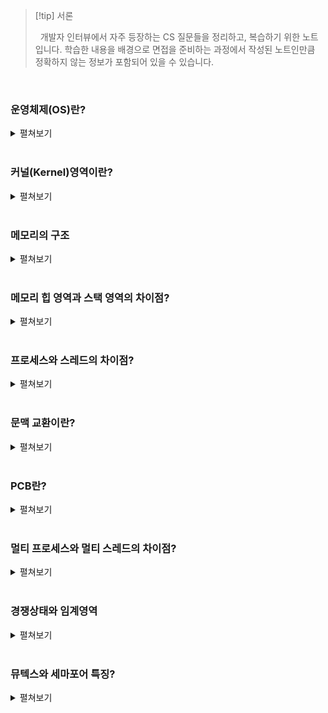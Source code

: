 
>[!tip] 서론
>
>&nbsp;&nbsp;개발자 인터뷰에서 자주 등장하는 CS 질문들을 정리하고, 복습하기 위한 노트입니다. 학습한 내용을 배경으로 면접을 준비하는 과정에서 작성된 노트인만큼 정확하지 않는 정보가 포함되어 있을 수 있습니다.

<br>

### 운영체제(OS)란?

<details>
  <summary>펼쳐보기</summary>
  &nbsp;&nbsp;운영체제는 실행할 프로그램에 필요한 자원을 할당하고, 프로그램이 올바르게 실행되도록 돕는 특별한 프로그램입니다. 운영체제는 컴퓨터 부팅 시에 메모리 내 `커널 영역(kernel space)`라는 별도의 공간에 따로 적재되어 실행됩니다.
</details>

<br>

### 커널(Kernel)영역이란?

<details>
  <summary>펼쳐보기</summary>
  &nbsp;&nbsp;메모리는 크게 커널 영역과 사용자 영역으로 구분됩니다. 그 중에서 커널 영역은 필요한 운영체제의 핵심 부분만을 메인 메모리에 적재하여 운영체제를 사용하기 위한 메모리 영역입니다. 메모리의 커널영역을 차지하는 커널은 운영체제의 핵심 서비스로 자원에 접근하고 조작하는 기능, 프로그램이 안전하게 실행되게 하는 기능 등이 포함되어 있습니다.
</details>

<br>

### 메모리의 구조

<details>
  <summary>펼쳐보기</summary>
  &nbsp;&nbsp;메모리는 크게 커널 영역과 사용자 영역으로 구분되어 있습니다. 그 중 사용자 영역은 다시 코드, 데이터, 힙, 스택 영역으로 나뉩니다.
<br>
  &nbsp;&nbsp;`코드 영역`은 실행할 수 있는 코드인 기계어로 이루어진 명령어가 저장되는 영역입니다. CPU가 실행할 명령어가 담겨 있기 때문에 쓰기가 금지되어 있는 `읽기 전용(read-only)` 공간입니다. 코드 영역은 텍스트 영역(text segment)라고도 부릅니다.
<br>
  &nbsp;&nbsp;`데이터 영역`은 프로그램이 실행되는 동안 유지할 데이터가 할당되는 공간입니다. 대표적으로 `전역 변수(global variable)` 등이 저장됩니다.
<br>
  &nbsp;&nbsp;`힙 영역`은 프로그래머가 직접 할당할 수 있는 저장 공간으로 객체 등이 동적으로 메모리에 할당, 해제됩니다. 메모리 공간의 힙 영역에 어떠한 데이터를 할당 했다면 이를 운영체제에 반환하는 과정도 필요합니다. 만약 메모리 공간이 반환되지 않는다면 메모리의 낭비 현상인 `메모리 누수(memory leak)`가 발생할 수 있습니다. 힙 영역은 스택 영역과 겹치는 것을 방지하기 위해 메모리의 낮은 주소에서 높은 주소로 할당됩니다.
<br>
  &nbsp;&nbsp;`스택 영역`은 정적 할당 영역인 데이터 영역과 달리 데이터가 일시적으로 저장되는 공간입니다. 대표적으로 `매개 변수`, `지역 변수` 등이 저장됩니다. 힙 영역과 겹치는 것을 방지하기 위해 메모리 주소가 높은 주소에서 낮은 주소로 할당됩니다.
</details>

<br>

### 메모리 힙 영역과 스택 영역의 차이점?

<details>
  <summary>펼쳐보기</summary>
  &nbsp;&nbsp;우선 메모리를 차지하는 영역의 크기는 힙 영역의 경우 런타임 타임에, 스택 영역의 경우 컴파일 타임에 결정됩니다. 각 영역의 저장되는 데이터는 힙 영역은 생성자 등에 의해 동적으로 생성된 객체이며, 스택 영역은 지역 변수 또는 매개 변수 등이 있습니다. 힙 영역은 낮은 주소에서 높은 주소로, 스택 영역은 높은 주소에서 낮은 영역으로 순차적으로 할당이 이루어지는데, 서로의 영역을 누가 침범하느냐에 따라 `힙 오버플로우` 또는 `스택 오버플로우`가 발생할 수 있습니다.
</details>

<br>

### 프로세스와 스레드의 차이점?

<details>
  <summary>펼쳐보기</summary>
  &nbsp;&nbsp;`프로세스`는 메인 메모리에 적재되어 실행되는 프로그램입니다. 하나의 프로세스가 생성되면 메모리의 커널 영역에는 PCB가 사용자 영역에는 코드, 데이터, 힙, 스택 영역으로 구분되어 저장됩니다. 각각의 프로세스는 별개의 메모리 영역을 차지하기 때문에 동기화 작업이 필요하지 않습니다. 다만 CPU의 자원을 사용하기 위해서는 프로세스 사이의 작업 전환을 위해 `문맥 교환(Context Switching)`이 필요합니다.
  &nbsp;&nbsp;`스레드`는 프로세스의 실행 흐름, 또는 실행 단위를 가리킵니다. 하나의 프로세스가 가진 메모리 영역에서 `스택` 영역만 별개로 할당 받고, 나머지 영역은 공유합니다. 이로 인해 공유하는 자원에 대한 동기화 작업이 필요할 수 있습니다. 또한 자원을 공유함으로써 하나의 스레드에 문제가 발생한다면 다른 스레드에 영향을 줄 수 있습니다.
</details>

<br>

### 문맥 교환이란?

<details>
  <summary>펼쳐보기</summary>
  &nbsp;&nbsp;`문맥 교환(Context Switching)`은 CPU가 여러 프로세스를 처리하기 위한 기법입니다. I/O 작업의 경우 CPU의 처리 속도에 비해 아주 느립니다. 만약 이런 상황의 경우 I/O의 작업을 기다리는 것보다 잠시 다른 작업을 처리하는 것이 더욱 효율적일 수 있으며, CPU의 자원을 사용하던 Task(프로세스 혹은 스레드)가 다른 Task에게 자원을 넘겨주기 위해 자신의 처리 상태(문맥)를 자신의 PCB에 백업하고, 새로 작업할 Task의 PCB에서 이전의 처리 상태를 읽어 레지스터에 적재하는 과정이 바로 `문맥 교환`입니다.
</details>

<br>

### PCB란?

<details>
  <summary>펼쳐보기</summary>
  &nbsp;&nbsp;`PCB(Process Control Block)`는 프로세스 제어 블록으로 프로세스가 실행되면 OS에 의해 커널 영역에 생성되는 자료구조입니다. PCB는 프로세스에 대한 정보를 담고 있으며, 대표적으로 프로세스 식별자(PID), 프로세스 상태(New / Ready / Running / Waiting / Terminated), 프로세스의 다음으로 명령어가 실행될 주소인 프로그램 카운터 등이 포함되어 있습니다.OS는 기존의 Task에서 다른 Task로 작업을 전환하기 위해 PCB에 담긴 정보를 활용해 `문맥 교환`을 실시합니다.
</details>

<br>

### 멀티 프로세스와 멀티 스레드의 차이점?

<details>
  <summary>펼쳐보기</summary>
  &nbsp;&nbsp;하나의 프로그램을 멀티 프로세스로 실행했을 경우, 각 프로세스가 독립적인 메모리를 할당받아 사용하기 때문에 문맥 교환을 위해 초기화되는 영역이 멀티 스레드에 크기 때문에 문맥 교환을 위한 비용이 크며, 많은 메모리 공간을 차지하게 됩니다. 하지만 독립적인 메모리 공간을 사용하는 만큼 하나의 프로세스가 죽더라도 다른 프로세스에는 영향을 주지 않습니다.
  &nbsp;&nbsp;멀티 스레드는 하나의 프로세스에서 스택 이외의 메모리 공간을 공유하는 만큼 문맥 교환을 위한 비용이 적습니다. 다만 메모리를 공유하는 만큼 오류가 발생하면 다른 스레드에 영향을 줄 수 있습니다. 공유 자원으로 인한 문제를 방지하기 위해 `동기화` 작업이 필요합니다. 추가로, 스레드는 독립적인 스택 영역을 할당받음으로써 독립적인 함수 호출이 가능해져 프로세스 내에서 독립적인 실행흐름을 가질 수 있게 됩니다.
</details>

<br>

### 경쟁상태와 임계영역

<details>
  <summary>펼쳐보기</summary>
  &nbsp;&nbsp;두 개 이상의 스레드가 동일한 공유자원에 접근하기 위해 서로 경쟁하는 것을 `경쟁 상태(Race Condition)`이라고 합니다. 이러한 공유 자원이 존재하는 영역이 `임계 영역(Critical Section)`입니다. 임계 영역에 대한 경쟁 상태를 제거하기 위해서 공유 자원에 대해서 하나의 스레드만 접근할 수 있도록 `상호 배제` 기법을 사용할 수 있습니다.
</details>

<br>

### 뮤텍스와 세마포어 특징?

<details>
  <summary>펼쳐보기</summary>
  &nbsp;&nbsp;`뮤텍스(Mutex)`와 `세마포어(Semaphore)`는 모두 임계영역 자체에 락(Lock)을 거는 동기화 기법입니다. 락이 걸린 임계영역에는 다른 스레드가 접근할 수 없습니다.
  &nbsp;&nbsp;뮤텍스는 임계영역에 접근할 수 있는 스레드의 수를 하나로 제한하는 동기화 기법입니다. 임계영역에 락이 걸려있지 않다면 스레드는 임계영역의 자원을 사용하기 전 해당 임계영역에 락을 걸고, 작업이 완료되면 이를 해제(Release)하는 방식으로 동작합니다.
  &nbsp;&nbsp;세마포어는 임계영역에 대한 락으로 양의 정수값을 사용합니다. 어떤 임계영역에 대한 락이 1 이상이라면 새로 작업을 시작하는 스레드는 값을 1만큼 감소시키고, 작업을 시작합니다.
  &nbsp;&nbsp;뮤텍스와 세마포어는 임계영역에
</details>